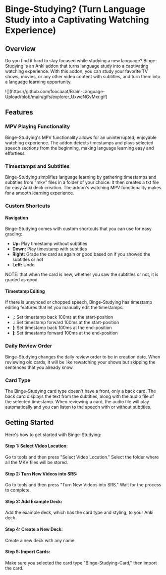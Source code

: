 <h1>Binge-Studying? (Turn Language Study into a Captivating Watching Experience)</h1>
<h2>Overview</h2>
<p>Do you find it hard to stay focused while studying a new language? Binge-Studying is an Anki addon that turns language study into a captivating watching experience. With this addon, you can study your favorite TV shows, movies, or any other video content with subtitles, and turn them into a language learning opportunity.</p>
![](https://github.com/foocaaat/Brain-Language-Upload/blob/main/gifs/explorer_UxweNGvMxr.gif)
<h2>Features</h2>
<h3>MPV Playing Functionality</h3>
<p>Binge-Studying's MPV functionality allows for an uninterrupted, enjoyable watching experience. The addon detects timestamps and plays selected speech sections from the beginning, making language learning easy and effortless.</p>
<h3>Timestamps and Subtitles</h3>
<p>Binge-Studying simplifies language learning by gathering timestamps and subtitles from "mkv" files in a folder of your choice. It then creates a txt file for easy Anki deck creation. The addon's watching MPV functionality makes for a smooth learning experience.</p>
<h3>Custom Shortcuts</h3>
<h4>Navigation</h4>
<p>Binge-Studying comes with custom shortcuts that you can use for easy grading:</p>
<ul>
  <li><strong>Up:</strong> Play timestamp without subtitles</li>
  <li><strong>Down:</strong> Play timestamp with subtitles</li>
  <li><strong>Right:</strong> Grade the card as again or good based on if you showed the subtitles or not</li>
  <li><strong>Left:</strong> Undo</li>
</ul>
<p>NOTE: that when the card is new, whether you saw the subtitles or not, it is graded as good.</p>
<h4>Timestamp Editing</h4>
<p>If there is unsynced or chopped speech, Binge-Studying has timestamp editing features that let you manually edit the timestamps:</p>
<ul>
  <li><strong>,</strong>: Set timestamp back 100ms at the start-position</li>
  <li><strong>.</strong>: Set timestamp forward 100ms at the start-position</li>
  <li><strong>[</strong>: Set timestamp back 100ms at the end-position</li>
  <li><strong>]</strong>: Set timestamp forward 100ms at the end-position</li>
</ul>
<h3>Daily Review Order</h3>
<p>Binge-Studying changes the daily review order to be in creation date. When reviewing old cards, it will be like rewatching your shows but skipping the sentences that you already know.</p>
<h3>Card Type</h3>
<p>The Binge-Studying card type doesn't have a front, only a back card. The back card displays the text from the subtitles, along with the audio file of the selected timestamp. When reviewing a card, the audio file will play automatically and you can listen to the speech with or without subtitles. </p>

<h2>Getting Started</h2>
<p>Here's how to get started with Binge-Studying:</p>
<h4>Step 1: Select Video Location:</h4>
<p>Go to tools and then press "Select Video Location." Select the folder where all the MKV files will be stored.</p>
<h4>Step 2: Turn New Videos into SRS:</h4>
<p>Go to tools and then press "Turn New Videos into SRS." Wait for the process to complete.</p>
<h4>Step 3: Add Example Deck:</h4>
<p>Add the example deck, which has the card type and styling, to your Anki deck.</p>
<h4>Step 4: Create a New Deck:</h4>
<p>Create a new deck with any name.</p>
<h4>Step 5: Import Cards:</h4>
<p>Make sure you selected the card type "Binge-Studying-Card," then import the card.</p>
